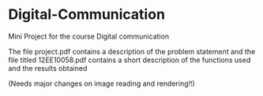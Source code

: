 # Digital-Communication
Mini Project for the course Digital communication


The file project.pdf contains a description of the problem statement and the file titled 12EE10058.pdf contains a short description
of the functions used and the results obtained

(Needs major changes on image reading and rendering!!)
